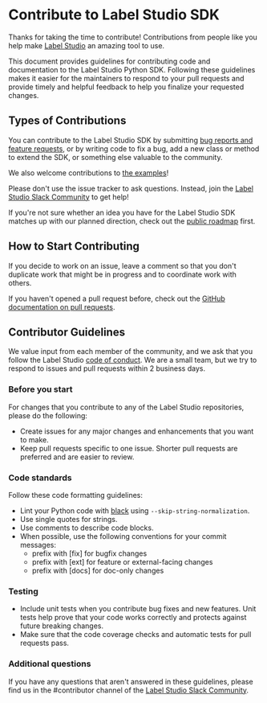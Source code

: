 # Contribute to Label Studio SDK

Thanks for taking the time to contribute! Contributions from people like you help make [Label Studio](https://github.com/heartexlabs/label-studio) an amazing tool to use. 

This document provides guidelines for contributing code and documentation to the Label Studio Python SDK. Following these guidelines makes it easier for the maintainers to respond to your pull requests and provide timely and helpful feedback to help you finalize your requested changes.

## Types of Contributions

You can contribute to the Label Studio SDK by submitting [bug reports and feature requests](https://github.com/heartexlabs/label-studio-sdk/issues), or by writing code to fix a bug, add a new class or method to extend the SDK, or something else valuable to the community. 

We also welcome contributions to [the examples](https://github.com/heartexlabs/label-studio-sdk/tree/master/examples)! 

Please don't use the issue tracker to ask questions. Instead, join the [Label Studio Slack Community](https://slack.labelstud.io/?source=github-sdk-contrib) to get help!

If you're not sure whether an idea you have for the Label Studio SDK matches up with our planned direction, check out the [public roadmap](https://github.com/heartexlabs/label-studio/blob/master/roadmap.md) first. 

## How to Start Contributing

If you decide to work on an issue, leave a comment so that you don't duplicate work that might be in progress and to coordinate work with others. 

If you haven't opened a pull request before, check out the [GitHub documentation on pull requests](https://docs.github.com/en/github/collaborating-with-pull-requests/proposing-changes-to-your-work-with-pull-requests/about-pull-requests).

## Contributor Guidelines

We value input from each member of the community, and we ask that you follow the Label Studio [code of conduct](https://github.com/heartexlabs/label-studio/blob/master/CODE_OF_CONDUCT.md). We are a small team, but we try to respond to issues and pull requests within 2 business days. 

### Before you start
For changes that you contribute to any of the Label Studio repositories, please do the following:
- Create issues for any major changes and enhancements that you want to make. 
- Keep pull requests specific to one issue. Shorter pull requests are preferred and are easier to review. 

### Code standards
Follow these code formatting guidelines:
- Lint your Python code with [black](https://github.com/psf/black) using `--skip-string-normalization`. 
- Use single quotes for strings.
- Use comments to describe code blocks. 
- When possible, use the following conventions for your commit messages:
  - prefix with [fix] for bugfix changes
  - prefix with [ext] for feature or external-facing changes
  - prefix with [docs] for doc-only changes

### Testing
- Include unit tests when you contribute bug fixes and new features. Unit tests help prove that your code works correctly and protects against future breaking changes.
- Make sure that the code coverage checks and automatic tests for pull requests pass. 

### Additional questions

If you have any questions that aren't answered in these guidelines, please find us in the #contributor channel of the [Label Studio Slack Community](https://slack.labelstud.io/?source=github-sdk-contrib).